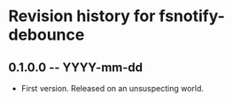 # Revision history for fsnotify-debounce

## 0.1.0.0 -- YYYY-mm-dd

* First version. Released on an unsuspecting world.
